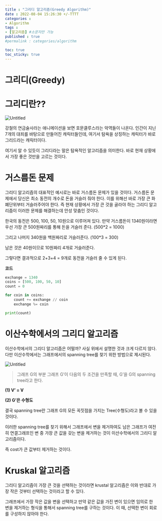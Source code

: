 ```yaml
---
title : "그리디 알고리즘(Greedy Algorithm)"
date : 2022-08-04 15:26:30 +/-TTTT
categories : 
- Algorithm
tags : 
- [알고리즘] #소문자만 가능
published : true
#permalink : categories/algorithm

toc: true
toc_sticky: true
---
```


# 그리디(Greedy)

# 그리디란??

![Untitled](https://blog.kakaocdn.net/dn/cP0PNT/btquvjrePGZ/SYzX5fRvUmbRJay666oBYK/img.jpg)

강철의 연금술사라는 애니메이션을 보면 호문클루스라는 악역들이 나온다. 인간이 지닌 7개의 대죄를 바탕으로 만들어진 캐릭터들인데, 여기서 탐욕을 상징하는 캐릭터가 바로 그리드라는 캐릭터이다.

여기서 알 수 있듯이 그리디라는 말은 탐욕적인 알고리즘을 의미한다. 바로 현재 상황에서 가장 좋은 것만을 고르는 것이다. 

# 거스름돈 문제

그리디 알고리즘의 대표적인 예시로는 바로 거스름돈 문제가 있을 것이다. 거스름돈 문제에서 당신은 최소 동전의 개수로 돈을 거슬러 줘야 한다. 이를 위해선 바로 가장 큰 화폐단위부터 거슬러주어야 한다. 즉 현재 상황에서 가장 큰 것을 골라야 하는 그리디 알고리즘이 이러한 문제를 해결하는데 안성 맞춤인 것이다.

한국의 동전은 500, 100, 50, 10원으로 이루어져 있다. 만약 거스름돈이 1340원이라면 우선 가장 큰 500원짜리를 통해 돈을 거슬러 준다. (500*2 = 1000)

그리고 나머지 340원을 백원짜리로 거슬러준다. (100*3 = 300)

남은 것은 40원이므로 10원짜리 4개로 거슬러준다.

그렇다면 결과적으로 2+3+4 = 9개로 동전을 거슬러 줄 수 있게 된다.

**코드** 

```python
exchange = 1340
coins = [500, 100, 50, 10]
count = 0

for coin in coins:
	count += exchange // coin
	exchange %= coin

print(count)	
```

# 이산수학에서의 그리디 알고리즘

이산수학에서의 그리디 알고리즘은 어떨까? 사실 위에서 설명한 것과 크게 다르지 않다. 다만 이산수학에서는 그래프에서의 spanning tree를 찾기 위한 방법으로 제시된다.

![Untitled](https://www.researchgate.net/publication/330778836/figure/fig2/AS:721420615168005@1549011486980/Example-of-Minimum-spanning-tree-11.jpg)

> 그래프 G의 부분 그래프 G’이 다음의 두 조건을 만족할 때,  G’을 G의 spanning tree라고 한다.
> 

**(1) V’ = V**

**(2) G’은 수형도**

결국 spanning tree란 그래프 G의 모든 꼭짓점을 가지는 Tree(수형도)라고 볼 수 있을 것이다.

이러한 spanning tree를 찾기 위해서 그래프에서 변을 제거하여도 남은 그래프가 여전히 연결그래프인 변 중 가장 큰 값을 갖는 변을 제거하는 것이 이산수학에서의 그리디 알고리즘이다.

즉 cost가 큰 값부터 제거하는 것이다.

# Kruskal 알고리즘

그리디 알고리즘이 가장 큰 것을 선택하는 것이라면 krustal 알고리즘은 이와 반대로 가장 작은 것부터 선택하는 것이라고 할 수 있다. 

그래프에서 가장 작은 값을 변을 선택하고 만약 같은 값을 가진 변이 있으면 임의로 한 변을 제거하는 형식을 통해서 spanning tree를 구하는 것이다. 이 때, 선택한 변이 회로를 구성하지 않아야 한다.